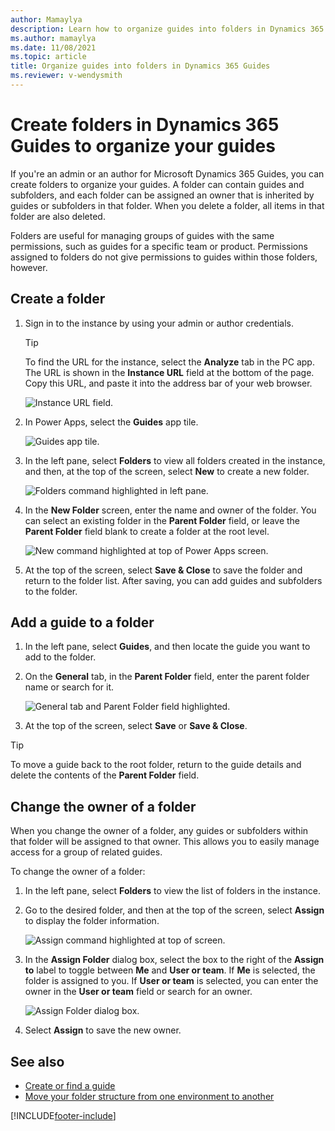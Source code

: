 ```yaml
---
author: Mamaylya
description: Learn how to organize guides into folders in Dynamics 365 Guides
ms.author: mamaylya
ms.date: 11/08/2021
ms.topic: article
title: Organize guides into folders in Dynamics 365 Guides
ms.reviewer: v-wendysmith
---
```


# Create folders in Dynamics 365 Guides to organize your guides 

If you're an admin or an author for Microsoft Dynamics 365 Guides, you can create folders to organize your guides. A folder can contain guides and subfolders, and each folder can be assigned an owner that is inherited by guides or subfolders in that folder. When you delete a folder, all items in that folder are also deleted. 

Folders are useful for managing groups of guides with the same permissions, such as guides for a specific team or product. Permissions assigned to folders do not give permissions to guides within those folders, however. 

## Create a folder

1. Sign in to the instance by using your admin or author credentials.

    > [!TIP]
    > To find the URL for the instance, select the **Analyze** tab in the PC app. The URL is shown in the **Instance URL** field at the bottom of the page. Copy this URL, and paste it into the address bar of your web browser.
    >
    > ![Instance URL field.](media/instance-url.PNG "Instance URL field")

2. In Power Apps, select the **Guides** app tile.

    ![Guides app tile.](media/guides-app-tile.PNG "Guides app tile")
    
3.	In the left pane, select **Folders** to view all folders created in the instance, and then, at the top of the screen, select **New** to create a new folder. 

    ![Folders command highlighted in left pane.](media/folders-command.PNG "Folders command highlighted in left pane")     

4.	In the **New Folder** screen, enter the name and owner of the folder. You can select an existing folder in the **Parent Folder** field, or leave the **Parent Folder** field blank to create a folder at the root level.

    ![New command highlighted at top of Power Apps screen.](media/folders-new.PNG "New command highlighted at top of Power Apps screen")

5.	At the top of the screen, select **Save & Close** to save the folder and return to the folder list. After saving, you can add guides and subfolders to the folder.

## Add a guide to a folder

1.	In the left pane, select **Guides**, and then locate the guide you want to add to the folder.    

2.	On the **General** tab, in the **Parent Folder** field, enter the parent folder name or search for it.

    ![General tab and Parent Folder field highlighted.](media/folders-general-tab.PNG "General tab and Parent Folder field highlighted")

3.	At the top of the screen, select **Save** or **Save & Close**.

> [!TIP]
> To move a guide back to the root folder, return to the guide details and delete the contents of the **Parent Folder** field.

## Change the owner of a folder

When you change the owner of a folder, any guides or subfolders within that folder will be assigned to that owner. This allows you to easily manage access for a group of related guides.

To change the owner of a folder:

1.	In the left pane, select **Folders** to view the list of folders in the instance.

2.	Go to the desired folder, and then at the top of the screen, select **Assign** to display the folder information.

    ![Assign command highlighted at top of screen.](media/folders-assign.PNG "Assign command highlighted at top of screen")

3.	In the **Assign Folder** dialog box, select the box to the right of the **Assign to** label to toggle between **Me** and **User or team**. If **Me** is selected, the folder is assigned to you. If **User or team** is selected, you can enter the owner in the **User or team** field or search for an owner.

    ![Assign Folder dialog box.](media/folders-assign-to.PNG "Assign Folder dialog box")

4.	Select **Assign** to save the new owner. 

## See also

- [Create or find a guide](create-guide.md)
- [Move your folder structure from one environment to another](admin-export-import-folders.md)

[!INCLUDE[footer-include](../includes/footer-banner.md)]
